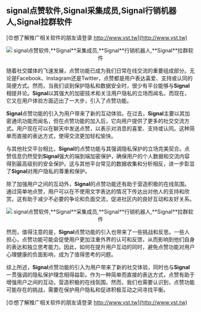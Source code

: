 ## **signal点赞软件,**Signal**采集成员,**Signal**行销机器人,**Signal**拉群软件**

[😍想了解推广相关软件的朋友请登录 http://www.vst.tw](http://www.vst.tw)

 <center><img src="https://vst.tw/MP4/tuiguang/png/0.png" alt="signal点赞软件,**Signal**采集成员,**Signal**行销机器人,**Signal**拉群软件"></center>

随着社交媒体的飞速发展，点赞功能已成为我们日常在线交流的重要组成部分。无论是Facebook、Instagram还是Twitter，点赞都是用户表达喜爱、支持或认同的简便方式。然而，当我们谈到保护隐私和数据安全时，很少有平台能够与**Signal**相提并论。**Signal**以其强大的加密技术和关注用户隐私的立场而闻名，而现在，它又在用户体验方面迈出了一大步，引入了点赞功能。

**Signal**点赞功能的引入为用户带来了新的互动体验。在过去，**Signal**主要以其加密通讯功能而闻名，但在点赞功能的加入后，它向用户提供了更多的社交交流方式。用户现在可以在聊天中发送点赞，以表示对消息的喜爱、支持或认同。这种简单而直接的表达方式，使得交流更加轻松愉快。

与其他社交平台相比，**Signal**的点赞功能与其强调隐私保护的立场完美契合。点赞信息仍然受到**Signal**强大的端到端加密保护，确保用户的个人数据和交流内容得到最高级别的安全保护。这与其他平台常见的数据收集和分析相反，进一步彰显了**Signal**对用户隐私的尊重和保护。

除了加强用户之间的互动外，**Signal**的点赞功能还有助于营造积极的在线氛围。通过简单地点赞，用户可以在不使用文字表达的情况下传达出对他人的支持和欣赏。这有助于减少不必要的争论和负面交流，促进社区内的良好互动和友好关系。

 <center><img src="https://vst.tw/MP4/tuiguang/png/3.png" alt="signal点赞软件,**Signal**采集成员,**Signal**行销机器人,**Signal**拉群软件"></center>

然而，值得注意的是，**Signal**点赞功能的引入也带来了一些挑战和反思。一些人担心，点赞功能可能会促使用户更加注重外界的认可和反馈，从而影响到他们自身的表达和独立思考能力。因此，如何在提升用户互动的同时，避免点赞功能对用户心理健康的负面影响，成为了值得思考的问题。

综上所述，**Signal**点赞功能的引入为用户带来了新的社交体验，同时也与**Signal**一贯强调的隐私保护理念相得益彰。作为一种简单而直接的表达方式，点赞有助于增强用户之间的互动，营造积极的在线氛围。然而，我们也需要认识到，点赞功能可能存在的挑战，需要在保护用户隐私和促进积极互动之间寻找平衡。

[😍想了解推广相关软件的朋友请登录 http://www.vst.tw](http://www.vst.tw)




